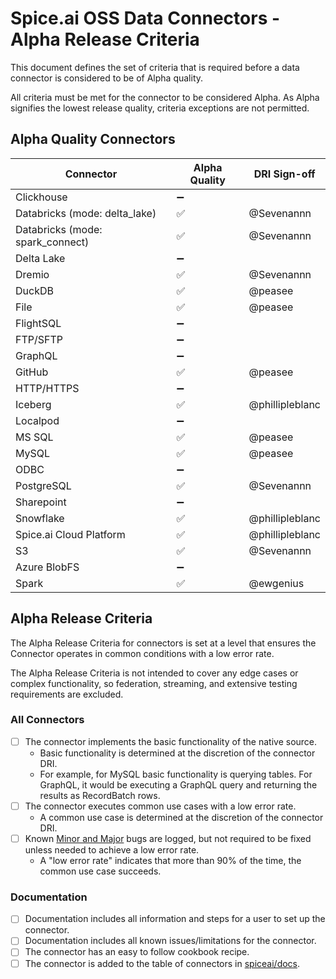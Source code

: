 # Spice.ai OSS Data Connectors - Alpha Release Criteria

This document defines the set of criteria that is required before a data connector is considered to be of Alpha quality.

All criteria must be met for the connector to be considered Alpha. As Alpha signifies the lowest release quality, criteria exceptions are not permitted.

## Alpha Quality Connectors

| Connector                        | Alpha Quality | DRI Sign-off    |
| -------------------------------- | ------------- | --------------- |
| Clickhouse                       | ➖            |                 |
| Databricks (mode: delta_lake)    | ✅            | @Sevenannn      |
| Databricks (mode: spark_connect) | ✅            | @Sevenannn      |
| Delta Lake                       | ➖            |                 |
| Dremio                           | ✅            | @Sevenannn      |
| DuckDB                           | ✅            | @peasee         |
| File                             | ✅            | @peasee         |
| FlightSQL                        | ➖            |                 |
| FTP/SFTP                         | ➖            |                 |
| GraphQL                          | ➖            |                 |
| GitHub                           | ✅            | @peasee         |
| HTTP/HTTPS                       | ➖            |                 |
| Iceberg                          | ✅            | @phillipleblanc |
| Localpod                         | ➖            |                 |
| MS SQL                           | ✅            | @peasee         |
| MySQL                            | ✅            | @peasee         |
| ODBC                             | ➖            |                 |
| PostgreSQL                       | ✅            | @Sevenannn      |
| Sharepoint                       | ➖            |                 |
| Snowflake                        | ✅            | @phillipleblanc |
| Spice.ai Cloud Platform          | ✅            | @phillipleblanc |
| S3                               | ✅            | @Sevenannn      |
| Azure BlobFS                     | ➖            |                 |
| Spark                            | ✅            | @ewgenius       |

## Alpha Release Criteria

The Alpha Release Criteria for connectors is set at a level that ensures the Connector operates in common conditions with a low error rate.

The Alpha Release Criteria is not intended to cover any edge cases or complex functionality, so federation, streaming, and extensive testing requirements are excluded.

### All Connectors

- [ ] The connector implements the basic functionality of the native source.
  - Basic functionality is determined at the discretion of the connector DRI.
  - For example, for MySQL basic functionality is querying tables. For GraphQL, it would be executing a GraphQL query and returning the results as RecordBatch rows.
- [ ] The connector executes common use cases with a low error rate.
  - A common use case is determined at the discretion of the connector DRI.
- [ ] Known [Minor and Major](../definitions.md) bugs are logged, but not required to be fixed unless needed to achieve a low error rate.
  - A "low error rate" indicates that more than 90% of the time, the common use case succeeds.

### Documentation

- [ ] Documentation includes all information and steps for a user to set up the connector.
- [ ] Documentation includes all known issues/limitations for the connector.
- [ ] The connector has an easy to follow cookbook recipe.
- [ ] The connector is added to the table of connectors in [spiceai/docs](https://github.com/spiceai/docs).
